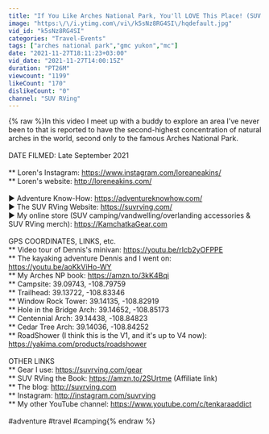 ```yaml
---
title: "If You Like Arches National Park, You'll LOVE This Place! (SUV Camping\/Vanlife Adventures)"
image: "https:\/\/i.ytimg.com\/vi\/k5sNz8RG4SI\/hqdefault.jpg"
vid_id: "k5sNz8RG4SI"
categories: "Travel-Events"
tags: ["arches national park","gmc yukon","mc"]
date: "2021-11-27T18:11:23+03:00"
vid_date: "2021-11-27T14:00:15Z"
duration: "PT26M"
viewcount: "1199"
likeCount: "170"
dislikeCount: "0"
channel: "SUV RVing"
---
```

{% raw %}In this video I meet up with a buddy to explore an area I've never been to that is reported to have the second-highest concentration of natural arches in the world, second only to the famous Arches National Park.<br /><br />DATE FILMED: Late September 2021<br /><br />** Loren's Instagram: <a rel="nofollow" target="blank" href="https://www.instagram.com/loreaneakins/">https://www.instagram.com/loreaneakins/</a><br />** Loren's website: <a rel="nofollow" target="blank" href="http://loreneakins.com/">http://loreneakins.com/</a><br /><br />► Adventure Know-How: <a rel="nofollow" target="blank" href="https://adventureknowhow.com/">https://adventureknowhow.com/</a><br />► The SUV RVing Website: <a rel="nofollow" target="blank" href="https://suvrving.com/">https://suvrving.com/</a><br />► My online store (SUV camping/vandwelling/overlanding accessories &amp; SUV RVing merch): <a rel="nofollow" target="blank" href="https://KamchatkaGear.com">https://KamchatkaGear.com</a><br /><br />GPS COORDINATES, LINKS, etc.<br />** Video tour of Dennis's minivan: <a rel="nofollow" target="blank" href="https://youtu.be/rIcb2yOFPPE">https://youtu.be/rIcb2yOFPPE</a><br />** The kayaking adventure Dennis and I went on: <a rel="nofollow" target="blank" href="https://youtu.be/aoKkViHo-WY">https://youtu.be/aoKkViHo-WY</a><br />** My Arches NP book: <a rel="nofollow" target="blank" href="https://amzn.to/3kK4Bqi">https://amzn.to/3kK4Bqi</a><br />** Campsite: 39.09743, -108.79759<br />** Trailhead: 39.13722, -108.83346<br />** Window Rock Tower: 39.14135, -108.82919<br />** Hole in the Bridge Arch: 39.14652, -108.85173<br />** Centennial Arch: 39.14438, -108.84823<br />** Cedar Tree Arch: 39.14036, -108.84252<br />** RoadShower (I think this is the V1, and it's up to V4 now): <a rel="nofollow" target="blank" href="https://yakima.com/products/roadshower">https://yakima.com/products/roadshower</a><br /><br />OTHER LINKS<br />** Gear I use: <a rel="nofollow" target="blank" href="https://suvrving.com/gear">https://suvrving.com/gear</a><br />** SUV RVing the Book: <a rel="nofollow" target="blank" href="https://amzn.to/2SUrtme">https://amzn.to/2SUrtme</a> (Affiliate link)<br />** The blog: <a rel="nofollow" target="blank" href="http://suvrving.com">http://suvrving.com</a> <br />** Instagram: <a rel="nofollow" target="blank" href="http://instagram.com/suvrving">http://instagram.com/suvrving</a> <br />** My other YouTube channel: <a rel="nofollow" target="blank" href="https://www.youtube.com/c/tenkaraaddict">https://www.youtube.com/c/tenkaraaddict</a>  <br /><br />#adventure #travel #camping{% endraw %}
